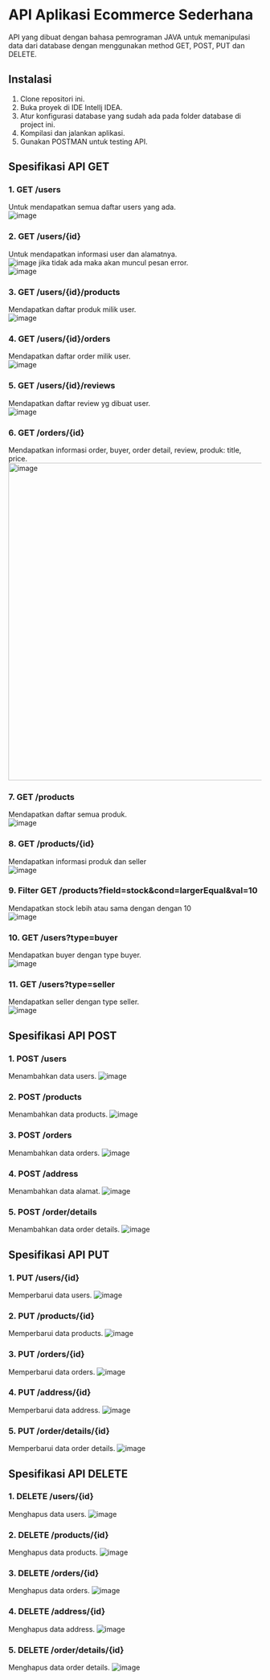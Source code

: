 # API Aplikasi Ecommerce Sederhana

API yang dibuat dengan bahasa pemrograman JAVA untuk memanipulasi data dari database dengan menggunakan method GET, POST, PUT dan DELETE.

## Instalasi

1. Clone repositori ini.
2. Buka proyek di IDE IntelIj IDEA.
3. Atur konfigurasi database yang sudah ada pada folder database di project ini.
4. Kompilasi dan jalankan aplikasi.
5. Gunakan POSTMAN untuk testing API.

## Spesifikasi API GET

### 1. GET /users
Untuk mendapatkan semua daftar users yang ada.\
![image](https://github.com/ikadeknandasanjaya/Backend-API-Aplikasi-e-commerce-sederhana/assets/112923574/633dca3e-a201-43e2-8eb8-20f5cfa37dfc)

### 2. GET /users/{id}
Untuk mendapatkan informasi user dan alamatnya.\
![image](https://github.com/ikadeknandasanjaya/Backend-API-Aplikasi-e-commerce-sederhana/assets/112923574/b1061f7c-819d-44d2-8e0a-8feacd908744)
jika tidak ada maka akan muncul pesan error.\
![image](https://github.com/ikadeknandasanjaya/Backend-API-Aplikasi-e-commerce-sederhana/assets/112923574/d376758d-9b45-4043-9b63-739dafacc77b)

### 3. GET /users/{id}/products
Mendapatkan daftar produk milik user.\
![image](https://github.com/ikadeknandasanjaya/Backend-API-Aplikasi-e-commerce-sederhana/assets/112923574/abdf51b6-5814-44d0-a9d9-3aaa943baedf)

### 4. GET /users/{id}/orders
Mendapatkan daftar order milik user.\
![image](https://github.com/ikadeknandasanjaya/Backend-API-Aplikasi-e-commerce-sederhana/assets/112923574/f9d84e1e-b8fb-4afd-a535-7f7620b57936)

### 5. GET /users/{id}/reviews
Mendapatkan daftar review yg dibuat user.\
![image](https://github.com/ikadeknandasanjaya/Backend-API-Aplikasi-e-commerce-sederhana/assets/112923574/6eb324a3-9355-481e-96af-b96f8bf17a2f)

### 6. GET /orders/{id}
Mendapatkan informasi order, buyer, order detail, review, produk: title, price.
<img width="632" alt="image" src="https://github.com/ikadeknandasanjaya/Backend-API-Aplikasi-e-commerce-sederhana/assets/112923574/3b4f366d-ddfe-4003-8656-78b4df1d3fe6">

### 7. GET /products
Mendapatkan daftar semua produk.\
![image](https://github.com/ikadeknandasanjaya/Backend-API-Aplikasi-e-commerce-sederhana/assets/112923574/2ba1fba7-20a3-4b25-ac9d-23502e2e4bec)

### 8. GET /products/{id}
Mendapatkan informasi produk dan seller\
![image](https://github.com/ikadeknandasanjaya/Backend-API-Aplikasi-e-commerce-sederhana/assets/112923574/9bd38c85-af99-4086-9706-76c0ce32dfe4)

### 9. Filter GET /products?field=stock&cond=largerEqual&val=10
Mendapatkan stock lebih atau sama dengan dengan 10\
![image](https://github.com/ikadeknandasanjaya/Backend-API-Aplikasi-e-commerce-sederhana/assets/112923574/4b630d33-f6f8-49f0-8d1e-b56aa52cc6b1)

### 10. GET /users?type=buyer
Mendapatkan buyer dengan type buyer.\
![image](https://github.com/ikadeknandasanjaya/Backend-API-Aplikasi-e-commerce-sederhana/assets/112923574/b12917ac-3aef-41ce-980f-ecfced29f05a)

### 11. GET /users?type=seller
Mendapatkan seller dengan type seller.\
![image](https://github.com/ikadeknandasanjaya/Backend-API-Aplikasi-e-commerce-sederhana/assets/112923574/b67a29b2-89d5-4e15-8210-bad7071048c0)

## Spesifikasi API POST

### 1. POST /users
Menambahkan data users.
![image](https://github.com/ikadeknandasanjaya/Backend-API-Aplikasi-e-commerce-sederhana/assets/112923574/df07c444-48d4-4bbe-b901-d27703d1b1df)

### 2. POST /products
Menambahkan data products.
![image](https://github.com/ikadeknandasanjaya/Backend-API-Aplikasi-e-commerce-sederhana/assets/112923574/98a2c2b9-8857-4ddf-a15a-05a04408e6d2)

### 3. POST /orders
Menambahkan data orders.
![image](https://github.com/ikadeknandasanjaya/Backend-API-Aplikasi-e-commerce-sederhana/assets/112923574/7040bf69-8915-4a7b-97e5-48edcd582847)

### 4. POST /address
Menambahkan data alamat.
![image](https://github.com/ikadeknandasanjaya/Backend-API-Aplikasi-e-commerce-sederhana/assets/112923574/ffaf6727-211b-416c-997b-083484758e54)

### 5. POST /order/details
Menambahkan data order details.
![image](https://github.com/ikadeknandasanjaya/Backend-API-Aplikasi-e-commerce-sederhana/assets/112923574/8dd77c83-f111-4f69-95ba-d7d2147125f6)

## Spesifikasi API PUT

### 1. PUT /users/{id}
Memperbarui data users.
![image](https://github.com/ikadeknandasanjaya/Backend-API-Aplikasi-e-commerce-sederhana/assets/112923574/7c5e4342-6443-40af-95bd-1680275ad5f3)

### 2. PUT /products/{id}
Memperbarui data products.
![image](https://github.com/ikadeknandasanjaya/Backend-API-Aplikasi-e-commerce-sederhana/assets/112923574/1c7f29c8-19cd-4521-811a-52c6d61d1e84)

### 3. PUT /orders/{id}
Memperbarui data orders.
![image](https://github.com/ikadeknandasanjaya/Backend-API-Aplikasi-e-commerce-sederhana/assets/112923574/535cda2d-da12-4565-8893-3308489825dc)

### 4. PUT /address/{id}
Memperbarui data address.
![image](https://github.com/ikadeknandasanjaya/Backend-API-Aplikasi-e-commerce-sederhana/assets/112923574/3361c35b-4c22-4fae-9d58-b07f9f86741d)

### 5. PUT /order/details/{id}
Memperbarui data order details.
![image](https://github.com/ikadeknandasanjaya/Backend-API-Aplikasi-e-commerce-sederhana/assets/112923574/2a105f49-da67-43fb-8b94-1ffdf2cacf28)

## Spesifikasi API DELETE

### 1. DELETE /users/{id}
Menghapus data users.
![image](https://github.com/ikadeknandasanjaya/Backend-API-Aplikasi-e-commerce-sederhana/assets/112923574/df574f18-9cb7-432e-8bdf-7de900833661)

### 2. DELETE /products/{id}
Menghapus data products.
![image](https://github.com/ikadeknandasanjaya/Backend-API-Aplikasi-e-commerce-sederhana/assets/112923574/9a7838f8-4322-4b6c-bcd7-c386b96a3d54)

### 3. DELETE /orders/{id}
Menghapus data orders.
![image](https://github.com/ikadeknandasanjaya/Backend-API-Aplikasi-e-commerce-sederhana/assets/112923574/5c0616c5-236e-4413-b543-0109476e2680)

### 4. DELETE /address/{id}
Menghapus data address.
![image](https://github.com/ikadeknandasanjaya/Backend-API-Aplikasi-e-commerce-sederhana/assets/112923574/e3604ab5-143f-4d4e-9b34-bff0832d46a6)

### 5. DELETE /order/details/{id}
Menghapus data order details.
![image](https://github.com/ikadeknandasanjaya/Backend-API-Aplikasi-e-commerce-sederhana/assets/112923574/ccff80bb-2737-4249-8576-53b7cbcc0846)

